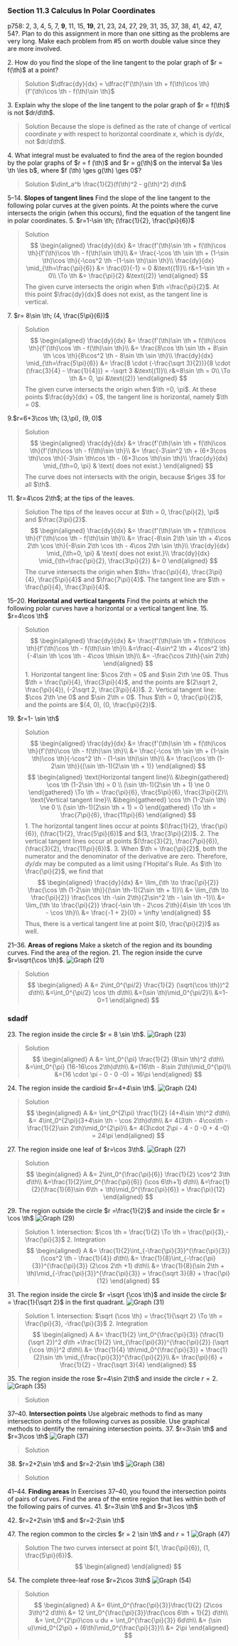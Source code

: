 ### Section 11.3 Calculus In Polar Coordinates
p758: 2, 3, 4, 5, 7, **9**, 11, 15, **19**, 21, 23, 24, 27, 29, 31, 35, 37, 38, 41, 42, 47, 54?. Plan to do this assignment in more than one sitting as the problems are very long. Make each problem from #5 on worth double value since they are more involved.

2\. How do you find the slope of the line tangent to the polar graph of $r = f(\th)$ at a point?
>Solution
$\dfrac{dy}{dx} = \dfrac{f'(\th)\sin \th + f(\th)\cos \th}{f'(\th)\cos \th - f(\th)\sin \th}$

3\. Explain why the slope of the line tangent to the polar graph of
$r = f(\th)$ is not $dr/d\th$.
>Solution
Because the slope is defined as the rate of change of vertical coordinate $y$ with respect to horizontal coordinate $x$, which is $dy/dx$, not $dr/d\th$.

4\. What integral must be evaluated to find the area of the region bounded by the polar graphs of $r = f (\th)$ and $r = g(\th)$ on the interval $a \les \th \les b$, where $f (\th) \ges g(\th) \ges 0$?
>Solution
$\dint_a^b \frac{1}{2}(f(\th)^2 - g(\th)^2) d\th$

5–14\. **Slopes of tangent lines** Find the slope of the line tangent to the following polar curves at the given points. At the points where the curve intersects the origin (when this occurs), find the equation of the tangent line in polar coordinates.
5\. $r=1-\sin \th; (\frac{1}{2}, \frac{\pi}{6})$
>Solution
$$
\begin{aligned}
\frac{dy}{dx} &= \frac{f'(\th)\sin \th + f(\th)\cos \th}{f'(\th)\cos \th - f(\th)\sin \th}\\
&= \frac{-\cos \th \sin \th + (1-\sin \th)\cos \th}{-\cos^2 \th -(1-\sin \th)\sin \th}\\
\frac{dy}{dx} \mid_{\th=\frac{\pi}{6}} &= \frac{0}{-1} = 0 &\text{(1)}\\
r&=1-\sin \th = 0\\
\To \th &= \frac{\pi}{2} &\text{(2)}
\end{aligned}
$$
The given curve intersects the origin when $\th =\frac{\pi}{2}$. At this point $\frac{dy}{dx}$ does not exist, as the tangent line is vertical.

7\. $r= 8\sin \th; (4, \frac{5\pi}{6})$
>Solution
$$
\begin{aligned}
\frac{dy}{dx} &= \frac{f'(\th)\sin \th + f(\th)\cos \th}{f'(\th)\cos \th - f(\th)\sin \th}\\
&= \frac{8\cos \th \sin \th + 8\sin \th \cos \th}{8\cos^2 \th - 8\sin \th \sin \th}\\
\frac{dy}{dx} \mid_{\th=\frac{5\pi}{6}} &= \frac{8 \cdot (-\frac{\sqrt 3}{2})}{8 \cdot (\frac{3}{4} - \frac{1}{4})} = -\sqrt 3 &\text{(1)}\\
r&=8\sin \th = 0\\
\To \th &= 0, \pi &\text{(2)}
\end{aligned}
$$
The given curve intersects the origin when $\th =0, \pi$. At these points $\frac{dy}{dx} = 0$, the tangent line is horizontal, namely $\th = 0$.

9\.$r=6+3\cos \th; (3,\pi), (9, 0)$
>Solution
$$
\begin{aligned}
\frac{dy}{dx} &= \frac{f'(\th)\sin \th + f(\th)\cos \th}{f'(\th)\cos \th - f(\th)\sin \th}\\
&= \frac{-3\sin^2 \th + (6+3\cos \th)\cos \th}{-3\sin \th\cos \th - (6+3\cos \th)\sin \th}\\
\frac{dy}{dx} \mid_{\th=0, \pi} & \text{ does not exist.}
\end{aligned}
$$
The curve does not intersects with the origin, because $r\ges 3$ for all $\th$.

11\. $r=4\cos 2\th$; at the tips of the leaves.
>Solution
The tips of the leaves occur at $\th = 0, \frac{\pi}{2}, \pi$ and $\frac{3\pi}{2}$.
$$
\begin{aligned}
\frac{dy}{dx} &= \frac{f'(\th)\sin \th + f(\th)\cos \th}{f'(\th)\cos \th - f(\th)\sin \th}\\
&= \frac{-8\sin 2\th \sin \th + 4\cos 2\th \cos \th}{-8\sin 2\th \cos \th - 4\cos 2\th \sin \th}\\
\frac{dy}{dx} \mid_{\th=0, \pi} & \text{ does not exist.}\\
\frac{dy}{dx} \mid_{\th=\frac{\pi}{2}, \frac{3\pi}{2}} &= 0
\end{aligned}
$$
The curve intersects the origin when $\th= \frac{\pi}{4}, \frac{3\pi}{4}, \frac{5\pi}{4}$ and $\frac{7\pi}{4}$. The tangent line are $\th = \frac{\pi}{4}, \frac{3\pi}{4}$.

15–20\. **Horizontal and vertical tangents** Find the points at which the following polar curves have a horizontal or a vertical tangent line.
15\. $r=4\cos \th$
>Solution
$$
\begin{aligned}
\frac{dy}{dx} &= \frac{f'(\th)\sin \th + f(\th)\cos \th}{f'(\th)\cos \th - f(\th)\sin \th}\\
&=\frac{-4\sin^2 \th + 4\cos^2 \th}{-4\sin \th \cos \th - 4\cos \th\sin \th}\\
&= -\frac{\cos 2\th}{\sin 2\th}
\end{aligned}
$$
1\. Horizontal tangent line: $\cos 2\th = 0$ and $\sin 2\th \ne 0$. Thus $\th = \frac{\pi}{4}, \frac{3\pi}{4}$, and the points are $(2\sqrt 2, \frac{\pi}{4}), (-2\sqrt 2, \frac{3\pi}{4})$.
2\. Vertical tangent line: $\cos 2\th \ne 0$ and $\sin 2\th = 0$. Thus $\th = 0, \frac{\pi}{2}$, and the points are $(4, 0), (0, \frac{\pi}{2})$.

19\. $r=1- \sin \th$
>Solution
$$
\begin{aligned}
\frac{dy}{dx} &= \frac{f'(\th)\sin \th + f(\th)\cos \th}{f'(\th)\cos \th - f(\th)\sin \th}\\
&= \frac{-\cos \th \sin \th + (1-\sin \th)\cos \th}{-\cos^2 \th - (1-\sin \th)\sin \th}\\
&= \frac{\cos \th (1-2\sin \th)}{(\sin \th-1)(2\sin \th + 1)}
\end{aligned}
$$
$$
\begin{aligned}
\text{Horizontal tangent line}\\
&\begin{gathered}
\cos \th (1-2\sin \th) = 0 \\
(\sin \th-1)(2\sin \th + 1) \ne 0
\end{gathered} \To \th = \frac{\pi}{6}, \frac{5\pi}{6}, \frac{3\pi}{2}\\
\text{Vertical tangent line}\\
&\begin{gathered}
\cos \th (1-2\sin \th) \ne 0 \\
(\sin \th-1)(2\sin \th + 1) = 0
\end{gathered} \To \th = \frac{7\pi}{6}, \frac{11\pi}{6}
\end{aligned}
$$
1\. The horizontal tangent lines occur at points $(\frac{1}{2}, \frac{\pi}{6}), (\frac{1}{2}, \frac{5\pi}{6})$ and $(3, \frac{3\pi}{2})$.
2\. The vertical tangent lines occur at points $(\frac{3}{2}, \frac{7\pi}{6}), (\frac{3}{2}, \frac{11\pi}{6})$.
3\. When $\th = \frac{\pi}{2}$, both the numerator and the denominator of the derivative are zero. Therefore, $dy/dx$ may be computed as a limit using l'Hopital's Rule. As $\th \to \frac{\pi}{2}$, we find that
$$
\begin{aligned}
\frac{dy}{dx} &= \lim_{\th \to \frac{\pi}{2}} \frac{\cos \th (1-2\sin \th)}{(\sin \th-1)(2\sin \th + 1)}\\
&= \lim_{\th \to \frac{\pi}{2}} \frac{\cos \th -\sin 2\th}{2\sin^2 \th - \sin \th -1}\\
&= \lim_{\th \to \frac{\pi}{2}} \frac{-\sin \th - 2\cos 2\th}{4\sin \th \cos \th - \cos \th}\\
&= \frac{-1 + 2}{0} = \infty
\end{aligned}
$$
Thus, there is a vertical tangent line at point $(0, \frac{\pi}{2})$ as well.

21–36\. **Areas of regions** Make a sketch of the region and its bounding curves. Find the area of the region.
21\. The region inside the curve $r=\sqrt{\cos \th}$.
![Graph (21)](../assets/1103_21.png)
>Solution
$$
\begin{aligned}
A &= 2\int_0^{\pi/2} \frac{1}{2} (\sqrt{\cos \th})^2 d\th\\
&=\int_0^{\pi/2} \cos \th d\th\\
&=(\sin \th)\mid_0^{\pi/2}\\
&=1-0=1
\end{aligned}
$$

### sdadf
23\. The region inside the circle $r = 8 \sin \th$.
![Graph (23)](../assets/1103_23.png)
>Solution
$$
\begin{aligned}
A &= \int_0^{\pi} \frac{1}{2} (8\sin \th)^2 d\th\\
&=\int_0^{\pi} (16-16\cos 2\th)d\th\\
&=(16\th - 8\sin 2\th)\mid_0^{\pi}\\
&=(16 \cdot \pi - 0 - 0 -0) = 16\pi
\end{aligned}
$$

24\. The region inside the cardioid $r=4+4\sin \th$.
![Graph (24)](../assets/1103_24.png)
>Solution
$$
\begin{aligned}
A &= \int_0^{2\pi} \frac{1}{2} (4+4\sin \th)^2 d\th\\
&= 4\int_0^{2\pi}(3+4\sin \th - \cos 2\th)d\th\\
&= 4(3\th - 4\cos\th - \frac{1}{2}\sin 2\th)\mid_0^{2\pi}\\
&= 4(3\cdot 2\pi - 4 - 0 -0 + 4 -0) = 24\pi
\end{aligned}
$$

27\. The region inside one leaf of $r=\cos 3\th$.
![Graph (27)](../assets/1103_27.png)
>Solution
$$
\begin{aligned}
A &= 2\int_0^{\frac{\pi}{6}} \frac{1}{2} \cos^2 3\th d\th\\
&=\frac{1}{2}\int_0^{\frac{\pi}{6}} (\cos 6\th+1) d\th\\
&=\frac{1}{2}(\frac{1}{6}\sin 6\th + \th)\mid_0^{\frac{\pi}{6}} = \frac{\pi}{12}
\end{aligned}
$$

29\. The region outside the circle $r =\frac{1}{2}$ and inside the circle $r = \cos \th$
![Graph (29)](../assets/1103_29.png)
>Solution
1\. Intersection: $\cos \th = \frac{1}{2} \To \th = \frac{\pi}{3},-\frac{\pi}{3}$
2\. Integration
$$
\begin{aligned}
A &= \frac{1}{2}\int_{-\frac{\pi}{3}}^{\frac{\pi}{3}} (\cos^2 \th - \frac{1}{4}) d\th\\
&= \frac{1}{8}\int_{-\frac{\pi}{3}}^{\frac{\pi}{3}} (2\cos 2\th +1) d\th\\
&= \frac{1}{8}(\sin 2\th + \th)\mid_{-\frac{\pi}{3}}^{\frac{\pi}{3}} = \frac{\sqrt 3}{8} + \frac{\pi}{12}
\end{aligned}
$$

31\. The region inside the circle $r =\sqrt {\cos \th}$ and inside the circle $r = \frac{1}{\sqrt 2}$ in the first quadrant.
![Graph (31)](../assets/1103_31.png)
>Solution
1\. Intersection: $\sqrt {\cos \th} = \frac{1}{\sqrt 2} \To \th = \frac{\pi}{3}, -\frac{\pi}{3}$
2\. Integration
$$
\begin{aligned}
A &= \frac{1}{2} \int_0^{\frac{\pi}{3}} (\frac{1}{\sqrt 2})^2 d\th +\frac{1}{2} \int_{\frac{\pi}{3}}^{\frac{\pi}{2}} (\sqrt {\cos \th})^2 d\th\\
&= \frac{1}{4} \th\mid_0^{\frac{\pi}{3}} + \frac{1}{2}\sin \th \mid_{\frac{\pi}{3}}^{\frac{\pi}{2}}\\
&= \frac{\pi}{6} + \frac{1}{2} - \frac{\sqrt 3}{4}
\end{aligned}
$$

35\. The region inside the rose $r=4\sin 2\th$ and inside the circle $r=2$.
![Graph (35)](../assets/1103_35.png)
>Solution

37–40\. **Intersection points** Use algebraic methods to find as many intersection points of the following curves as possible. Use graphical methods to identify the remaining intersection points.
37\. $r=3\sin \th$ and $r=3\cos \th$
![Graph (37)](../assets/1103_37.png)
>Solution

38\. $r=2+2\sin \th$ and $r=2-2\sin \th$
![Graph (38)](../assets/1103_38.png)
>Solution

41–44\. **Finding areas** In Exercises 37–40, you found the intersection points of pairs of curves. Find the area of the entire region that lies within both of the following pairs of curves.
41\. $r=3\sin \th$ and $r=3\cos \th$

42\. $r=2+2\sin \th$ and $r=2-2\sin \th$

47\. The region common to the circles $r = 2 \sin \th$ and $r = 1$
![Graph (47)](../assets/1103_47.png)
>Solution
The two curves intersect at point $(1, \frac{\pi}{6}), (1, \frac{5\pi}{6})$.
$$
\begin{aligned}
\end{aligned}
$$

54\. The complete three-leaf rose $r=2\cos 3\th$
![Graph (54)](../assets/1103_54.png)
>Solution
$$
\begin{aligned}
A &= 6\int_0^{\frac{\pi}{3}}\frac{1}{2} (2\cos 3\th)^2 d\th\\
&= 12 \int_0^{\frac{\pi}{3}}\frac{\cos 6\th + 1}{2} d\th\\
&= \int_0^{2\pi}\cos u du + \int_0^{\frac{\pi}{3}} 6d\th\\
&= (\sin u)\mid_0^{2\pi} + (6\th)\mid_0^{\frac{\pi}{3}}\\
&= 2\pi
\end{aligned}
$$
